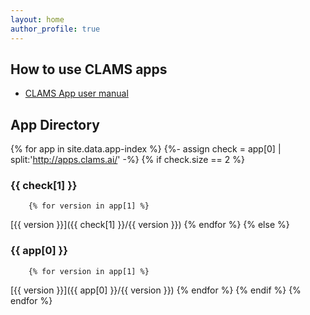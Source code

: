 ```yaml
---
layout: home
author_profile: true
---
```


## How to use CLAMS apps 

* [CLAMS App user manual](clamsapp)

## App Directory

{% for app in site.data.app-index %}
    {%- assign check = app[0] | split:'http://apps.clams.ai/' -%}
    {% if check.size == 2 %}
### {{ check[1] }}
        {% for version in app[1] %}
[{{ version }}]({{ check[1] }}/{{ version }})
        {% endfor %}
    {% else %}
### {{ app[0] }}
        {% for version in app[1] %}
[{{ version }}]({{ app[0] }}/{{ version }})
        {% endfor %}
    {% endif %}
{% endfor %}

